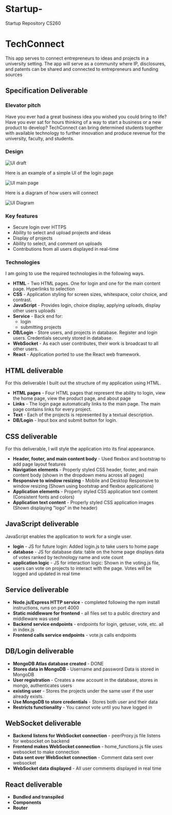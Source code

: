 # Startup-
Startup Repository CS260


# TechConnect

This app serves to connect entrepreneurs to ideas and projects in a university setting. The app will serve as a community where IP, disclosures, and patents can be shared and connected to entrepreneurs and funding sources 

## Specification Deliverable


### Elevator pitch

Have you ever had a great business idea you wished you could bring to life? Have you ever sat for hours thinking of a way to start a business or a new product to develop? TechConnect can bring determined students together with available technology to further innovation and produce revenue for the university, faculty, and students.

### Design

![UI draft](https://github.com/aearl23/Startup-/assets/64229908/f6962ee9-30ec-4764-82c6-4bee29dbecc8)

Here is an example of a simple UI of the login page 

![UI main page](https://github.com/aearl23/Startup-/assets/64229908/dc1ba53b-03b2-462d-a051-b1b2f96db19a)

Here is a diagram of how users will connect 

![UI Diagram](https://github.com/aearl23/Startup-/assets/64229908/c52f6448-0d7d-4958-a9a1-513d8d6f8d7e)



### Key features

- Secure login over HTTPS
- Ability to select and upload projects and ideas
- Display of projects 
- Ability to select, and comment on uploads
- Contributions from all users displayed in real-time


### Technologies

I am going to use the required technologies in the following ways.

- **HTML** - Two HTML pages. One for login and one for the main content page. Hyperlinks to selection
- **CSS** - Application styling for screen sizes, whitespace, color choice, and contrast.
- **JavaScript** - Provides login, choice display, applying uploads, display other users uploads
- **Service** - Back end for: 
  - login
  - submitting projects
- **DB/Login** - Store users, and projects in database. Register and login users. Credentials securely stored in database. 
- **WebSocket** - As each user contributes, their work is broadcast to all other users.
- **React** - Application ported to use the React web framework.

## HTML deliverable

For this deliverable I built out the structure of my application using HTML.

- **HTML pages** - Four HTML pages that represent the ability to login, view the home page, view the product page, and about page 
- **Links** - The login page automatically links to the main page. The main page contains links for every project.
- **Text** - Each of the projects is represented by a textual description.
- **DB/Login** - Input box and submit button for login.


## CSS deliverable

For this deliverable, I will style the application into its final appearance.

- **Header, footer, and main content body** - Used flexbox and bootstrap to add page layout features 
- **Navigation elements** - Properly styled CSS header, footer, and main content body (shown in the dropdown menu across all pages)
- **Responsive to window resizing** - Mobile and Desktop Responsive to window resizing (Shown using bootstrap and flexbox applications)
- **Application elements** - Properly styled CSS application text content (Consistent fonts and colors)
- **Application text content** - Properly styled CSS application images (Shown displaying "logo" in the header)

## JavaScript deliverable

JavaScript enables the application to work for a single user.

- **login** - JS for future login:  Added login.js to take users to home page 
- **database** - JS for database data: table on the home page displays data of votes ranked by technology name and vote count 
- **application logic** - JS for interaction logic: Shown in the voting.js file, users can vote on projects to interact with the page. Votes will be logged and updated in real time
  
## Service deliverable

- **Node.js/Express HTTP service** -  completed following the npm install instructions, runs on port 4000
- **Static middleware for frontend** - all files set to a public directory and middleware was used
- **Backend service endpoints** - endpoints for login, getuser, vote, etc. all in index.js 
- **Frontend calls service endpoints** - vote.js calls endpoints 


## DB/Login deliverable

- **MongoDB Atlas database created** - DONE
- **Stores data in MongoDB** - Username and password Data is stored in MongoDB
- **User registration** - Creates a new account in the database, stores in mongo, authenticates users 
- **existing user** - Stores the projects under the same user if the user already exists.
- **Use MongoDB to store credentials** - Stores both user and their data
- **Restricts functionality** - You cannot vote until you have logged in

## WebSocket deliverable

- **Backend listens for WebSocket connection** - peerProxy.js file listens for websocket on backend 
- **Frontend makes WebSocket connection** - home_functions.js file uses websocket to make connection 
- **Data sent over WebSocket connection** - Comment data sent over websocket 
- **WebSocket data displayed** - All user comments displayed in real time

## React deliverable

- **Bundled and transpiled** 
- **Components** 
- **Router**
  
